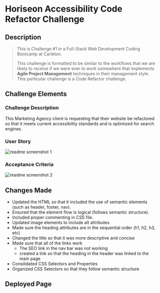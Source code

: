 # Horiseon Accessibility Code Refactor Challenge

## Description
>This is Challenge #1 in a Full-Stack Web Development Coding Bootcamp at Carleton.
>
>This challenge is formatted to be similar to the workflows that we are likely to receive if we were ever to work somewhere that implements **Agile Project 
>Management** techniques in their management style.
>This particular challenge is a Code Refactor challenge.

## Challenge Elements
### Challenge Description
This Marketing Agency client is requesting that their website be refactored so that it meets current accessibility standards and is optimized for search engines.

### User Story 
![readme screenshot 1](https://user-images.githubusercontent.com/99379999/155903060-381006ce-e417-443c-81bf-d30ae4f3a89a.png)

### Acceptance Criteria
![readme screenshot 2](https://user-images.githubusercontent.com/99379999/155903062-620529cc-cc35-4cf6-a86a-72f85c7146b2.png)

## Changes Made
* Updated the HTML so that it included the use of semantic elements (such as header, footer, nav).
* Ensured that the element flow is logical (follows semantic structure).
* Included proper commenting in CSS file.
* Updated image elements to include alt attributes
* Made sure the heading attributes are in the sequential order (h1, h2, h3, etc)
* Changed the title so that it was more descriptive and concise
* Made sure that all of the links work
  * The SEO link in the nav bar was not working
  * created a link so that the heading in the header was linked to the main page
* Consilidated CSS Selectors and Properties
* Organized CSS Selectors so that they follow semantic structure

## Deployed Page
